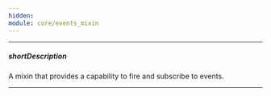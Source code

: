 ```yaml
---
hidden: 
module: core/events_mixin
---
```

---
##### shortDescription
A mixin that provides a capability to fire and subscribe to events.

---
